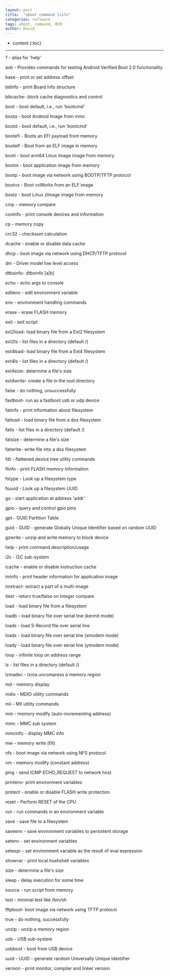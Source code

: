 ```yaml
---
layout: post
title:  "uboot command lists"
categories: software
tags: uboot, command, 命令
author: David
---
```


* content
{:toc}

---

?       - alias for 'help'

avb     - Provides commands for testing Android Verified Boot 2.0 functionality

base    - print or set address offset

bdinfo  - print Board Info structure

blkcache- block cache diagnostics and control

boot    - boot default, i.e., run 'bootcmd'

boota   - boot Android Image from mmc

bootd   - boot default, i.e., run 'bootcmd'

bootefi - Boots an EFI payload from memory

bootelf - Boot from an ELF image in memory

booti   - boot arm64 Linux Image image from memory

bootm   - boot application image from memory

bootp   - boot image via network using BOOTP/TFTP protocol

bootvx  - Boot vxWorks from an ELF image

bootz   - boot Linux zImage image from memory

cmp     - memory compare

coninfo - print console devices and information

cp      - memory copy

crc32   - checksum calculation

dcache  - enable or disable data cache

dhcp    - boot image via network using DHCP/TFTP protocol

dm      - Driver model low level access

dtboinfo- dtboinfo [a|b]

echo    - echo args to console

editenv - edit environment variable

env     - environment handling commands

erase   - erase FLASH memory

exit    - exit script

ext2load- load binary file from a Ext2 filesystem

ext2ls  - list files in a directory (default /)

ext4load- load binary file from a Ext4 filesystem

ext4ls  - list files in a directory (default /)

ext4size- determine a file's size

ext4write- create a file in the root directory

false   - do nothing, unsuccessfully

fastboot- run as a fastboot usb or udp device

fatinfo - print information about filesystem

fatload - load binary file from a dos filesystem

fatls   - list files in a directory (default /)

fatsize - determine a file's size

fatwrite- write file into a dos filesystem

fdt     - flattened device tree utility commands

flinfo  - print FLASH memory information

fstype  - Look up a filesystem type

fsuuid  - Look up a filesystem UUID

go      - start application at address 'addr'

gpio    - query and control gpio pins

gpt     - GUID Partition Table

guid    - GUID - generate Globally Unique Identifier based on random UUID

gzwrite - unzip and write memory to block device

help    - print command description/usage

i2c     - I2C sub-system

icache  - enable or disable instruction cache

iminfo  - print header information for application image

imxtract- extract a part of a multi-image

itest   - return true/false on integer compare

load    - load binary file from a filesystem

loadb   - load binary file over serial line (kermit mode)

loads   - load S-Record file over serial line

loadx   - load binary file over serial line (xmodem mode)

loady   - load binary file over serial line (ymodem mode)

loop    - infinite loop on address range

ls      - list files in a directory (default /)

lzmadec - lzma uncompress a memory region

md      - memory display

mdio    - MDIO utility commands

mii     - MII utility commands

mm      - memory modify (auto-incrementing address)

mmc     - MMC sub system

mmcinfo - display MMC info

mw      - memory write (fill)

nfs     - boot image via network using NFS protocol

nm      - memory modify (constant address)

ping    - send ICMP ECHO_REQUEST to network host

printenv- print environment variables

protect - enable or disable FLASH write protection

reset   - Perform RESET of the CPU

run     - run commands in an environment variable

save    - save file to a filesystem

saveenv - save environment variables to persistent storage

setenv  - set environment variables

setexpr - set environment variable as the result of eval expression

showvar - print local hushshell variables

size    - determine a file's size

sleep   - delay execution for some time

source  - run script from memory

test    - minimal test like /bin/sh

tftpboot- boot image via network using TFTP protocol

true    - do nothing, successfully

unzip   - unzip a memory region

usb     - USB sub-system

usbboot - boot from USB device

uuid    - UUID - generate random Universally Unique Identifier

version - print monitor, compiler and linker version
